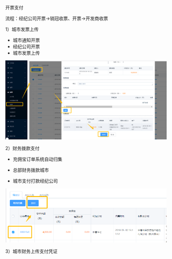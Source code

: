 开票支付

流程：经纪公司开票→销冠收票、开票→开发商收票

1）城市发票上传

* 城市通知开票
* 经纪公司开票
* 城市发票上传

![](/assets/发票上传)

2）财务拨款支付

* 充佣宝订单系统自动归集

* 总部财务拨款城市

* 城市支付打款经纪公司

![](/1/打款支付)



3）城市财务上传支付凭证

